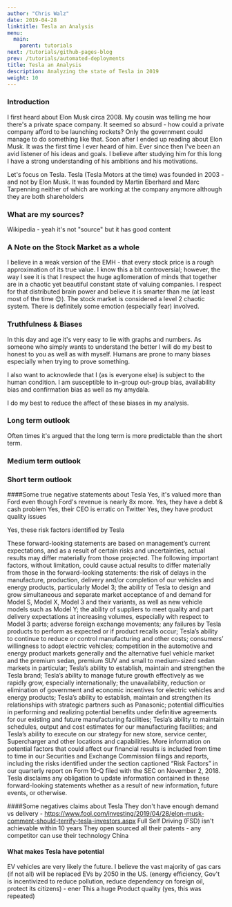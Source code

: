 ```yaml
---
author: "Chris Walz"
date: 2019-04-28
linktitle: Tesla an Analysis
menu:
  main:
    parent: tutorials
next: /tutorials/github-pages-blog
prev: /tutorials/automated-deployments
title: Tesla an Analysis
description: Analyzing the state of Tesla in 2019
weight: 10
---
```



### **Introduction**

I first heard about Elon Musk circa 2008. My cousin was telling me how there's a private space company. It seemed so absurd - how could a private company afford to be launching rockets? Only the government could manage to do something like that. Soon after I ended up reading about Elon Musk. It was the first time I ever heard of him. Ever since then I've been an avid listener of his ideas and goals. 
I believe after studying him for this long I have a strong understanding of his ambitions and his motivations. 


Let's focus on Tesla. Tesla (Tesla Motors at the time) was founded in 2003 - and not by Elon Musk. It was founded by Martin Eberhard and Marc Tarpenning neither of which are working at the company anymore although they are both shareholders  

### What are my sources?

Wikipedia - yeah it's not "source" but it has good content


### A Note on the Stock Market as a whole

I believe in a weak version of the EMH - that every stock price is a rough approximation of its true value. I know this a bit controversial; however, the way I see it is that I respect the huge agllomeration of minds that together are in a chaotic yet beautiful constant state of valuing companies. I respect for that distributed brain power and believe it is smarter than me (at least most of the time 😊).
The stock market is considered a level 2 chaotic system. There is definitely some emotion (especially fear) involved. 

### Truthfulness & Biases
In this day and age it's very easy to lie with graphs and numbers. As someone who simply wants to understand the better I will do my best to honest to you as well as with myself. Humans are prone to many biases especially when trying to prove something. 

I also want to acknowlede that I (as is everyone else) is subject to the human condition. I am susceptible to in-group out-group bias, availability bias and confirmation bias as well as my amydala.

I do my best to reduce the affect of these biases in my analysis.

### Long term outlook

Often times it's argued that the long term is more predictable than the short term. 

### Medium term outlook

### Short term outlook


####Some true negative statements about Tesla
Yes, it's valued more than Ford even though Ford's revenue is nearly 8x more.
Yes, they have a debt & cash problem
Yes, their CEO is erratic on Twitter
Yes, they have product quality issues

Yes, these risk factors identified by Tesla

These forward-looking statements
are based on management’s current expectations, and as a result of certain risks and uncertainties, actual results may differ materially
from those projected. The following important factors, without limitation, could cause actual results to differ materially from those in the
forward-looking statements: the risk of delays in the manufacture, production, delivery and/or completion of our vehicles and energy
products, particularly Model 3; the ability of Tesla to design and grow simultaneous and separate market acceptance of and demand for
Model S, Model X, Model 3 and their variants, as well as new vehicle models such as Model Y; the ability of suppliers to meet quality
and part delivery expectations at increasing volumes, especially with respect to Model 3 parts; adverse foreign exchange movements;
any failures by Tesla products to perform as expected or if product recalls occur; Tesla’s ability to continue to reduce or control
manufacturing and other costs; consumers’ willingness to adopt electric vehicles; competition in the automotive and energy product
markets generally and the alternative fuel vehicle market and the premium sedan, premium SUV and small to medium-sized sedan
markets in particular; Tesla’s ability to establish, maintain and strengthen the Tesla brand; Tesla’s ability to manage future growth
effectively as we rapidly grow, especially internationally; the unavailability, reduction or elimination of government and economic
incentives for electric vehicles and energy products; Tesla’s ability to establish, maintain and strengthen its relationships with strategic
partners such as Panasonic; potential difficulties in performing and realizing potential benefits under definitive agreements for our
existing and future manufacturing facilities; Tesla’s ability to maintain schedules, output and cost estimates for our manufacturing
facilities; and Tesla’s ability to execute on our strategy for new store, service center, Supercharger and other locations and capabilities.
More information on potential factors that could affect our financial results is included from time to time in our Securities and Exchange
Commission filings and reports, including the risks identified under the section captioned “Risk Factors” in our quarterly report on Form
10-Q filed with the SEC on November 2, 2018. Tesla disclaims any obligation to update information contained in these forward-looking
statements whether as a result of new information, future events, or otherwise. 

####Some negatives claims about Tesla 
They don't have enough demand vs delivery - https://www.fool.com/investing/2019/04/28/elon-musk-comment-should-terrify-tesla-investors.aspx
Full Self Driving (FSD) isn't achievable within 10 years
They open sourced all their patents - any competitor can use their technology
China

#### What makes Tesla have potential
EV vehicles are very likely the future. I believe the vast majority of gas cars (if not all) will be replaced EVs by 2050 in the US. (energy efficiency, Gov't is incentivized to reduce pollution, reduce dependency on foreign oil, protect its citizens) - ener
This a huge 
Product quality (yes, this was repeated)

